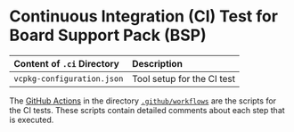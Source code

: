 # Continuous Integration (CI) Test for Board Support Pack (BSP)

Content of `.ci` Directory   | Description
:----------------------------|:-----------------
`vcpkg-configuration.json`   | Tool setup for the CI test

The [GitHub Actions](https://github.com/Open-CMSIS-Pack/ST_NUCLEO-L552ZE-Q_BSP/tree/main/README.md#github-actions) in the directory [`.github/workflows`](https://github.com/Open-CMSIS-Pack/ST_NUCLEO-L552ZE-Q_BSP/tree/main/.github/workflows) are the scripts for the CI tests. These scripts contain detailed comments about each step that is executed.
